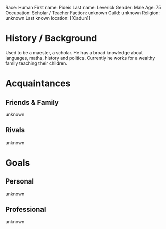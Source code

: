 Race: Human
First name: Pideis
Last name: Leverick
Gender: Male
Age: 75
Occupation: Scholar / Teacher
Faction: unknown
Guild: unknown
Religion: unknown
Last known location: [[Cadun]]

# History / Background

Used to be a maester, a scholar. He has a broad knowledge about languages, maths, history and politics. Currently he works for a wealthy family teaching their children.

# Acquaintances

## Friends & Family

unknown

## Rivals

unknown

# Goals

## Personal

unknown

## Professional

unknown

